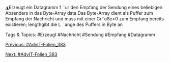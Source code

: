 ◮Erzeugt ein Datagramm f ¨ur den Empfang der Sendung eines beliebigen
Absenders in das Byte-Array data
Das Byte-Array dient als Puﬀer zum Empfang der Nachricht und muss mit
einer Gr¨oße>0 zum Empfang bereits existieren; lengthgibt die L ¨ange des
Puﬀers in Byte an

   Tags & Topics:
   #Erzeugt
   #Nachricht
   #Sendung
   #Empfang
   #Datagramm

[Previous: #AdvIT-Folien_383](AdvIT-Folien_383.md)

[Next: #AdvIT-Folien_383](AdvIT-Folien_383.md)